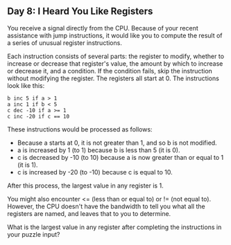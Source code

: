 ## Day 8: I Heard You Like Registers ##
You receive a signal directly from the CPU. Because of your recent assistance with jump 
instructions, it would like you to compute the result of a series of unusual register instructions.

Each instruction consists of several parts: the register to modify, whether to increase or decrease 
that register's value, the amount by which to increase or decrease it, and a condition. If the 
condition fails, skip the instruction without modifying the register. The registers all start at 0. 
The instructions look like this:

```
b inc 5 if a > 1
a inc 1 if b < 5
c dec -10 if a >= 1
c inc -20 if c == 10
```

These instructions would be processed as follows:

* Because a starts at 0, it is not greater than 1, and so b is not modified.
* a is increased by 1 (to 1) because b is less than 5 (it is 0).
* c is decreased by -10 (to 10) because a is now greater than or equal to 1 (it is 1).
* c is increased by -20 (to -10) because c is equal to 10.

After this process, the largest value in any register is 1.

You might also encounter <= (less than or equal to) or != (not equal to). However, the CPU doesn't 
have the bandwidth to tell you what all the registers are named, and leaves that to you to 
determine.

What is the largest value in any register after completing the instructions in your puzzle input?
